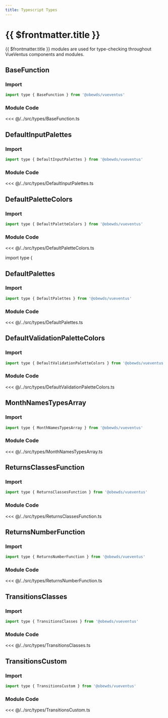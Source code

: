 ```yaml
---
title: Typescript Types
---
```



<script setup>
    import DocsPackageVersion from '../../src/views/compos/DocsPackageVersion.vue'
</script>



# {{ $frontmatter.title }}

{{ $frontmatter.title }} modules are used for type-checking throughout VueVentus components and modules.










## BaseFunction

### Import

```javascript
import type { BaseFunction } from '@obewds/vueventus'
```

### Module Code

<<< @/../src/types/BaseFunction.ts










## DefaultInputPalettes

### Import

```javascript
import type { DefaultInputPalettes } from '@obewds/vueventus'
```

### Module Code

<<< @/../src/types/DefaultInputPalettes.ts










## DefaultPaletteColors

### Import

```javascript
import type { DefaultPaletteColors } from '@obewds/vueventus'
```

### Module Code

<<< @/../src/types/DefaultPaletteColors.ts








import type {
## DefaultPalettes

### Import

```javascript
import type { DefaultPalettes } from '@obewds/vueventus'
```

### Module Code

<<< @/../src/types/DefaultPalettes.ts











## DefaultValidationPaletteColors

### Import

```javascript
import type { DefaultValidationPaletteColors } from '@obewds/vueventus'
```

### Module Code

<<< @/../src/types/DefaultValidationPaletteColors.ts










## MonthNamesTypesArray

### Import

```javascript
import type { MonthNamesTypesArray } from '@obewds/vueventus'
```

### Module Code

<<< @/../src/types/MonthNamesTypesArray.ts










## ReturnsClassesFunction

### Import

```javascript
import type { ReturnsClassesFunction } from '@obewds/vueventus'
```

### Module Code

<<< @/../src/types/ReturnsClassesFunction.ts











## ReturnsNumberFunction

### Import

```javascript
import type { ReturnsNumberFunction } from '@obewds/vueventus'
```

### Module Code

<<< @/../src/types/ReturnsNumberFunction.ts










## TransitionsClasses

### Import

```javascript
import type { TransitionsClasses } from '@obewds/vueventus'
```

### Module Code

<<< @/../src/types/TransitionsClasses.ts










## TransitionsCustom

### Import

```javascript
import type { TransitionsCustom } from '@obewds/vueventus'
```

### Module Code

<<< @/../src/types/TransitionsCustom.ts
















<DocsPackageVersion/>